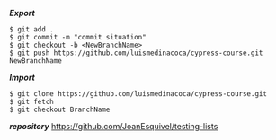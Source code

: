 ***Export***
```
$ git add .
$ git commit -m "commit situation"
$ git checkout -b <NewBranchName>
$ git push https://github.com/luismedinacoca/cypress-course.git NewBranchName
```

***Import***
```
$ git clone https://github.com/luismedinacoca/cypress-course.git
$ git fetch
$ git checkout BranchName
```

***repository***
https://github.com/JoanEsquivel/testing-lists
